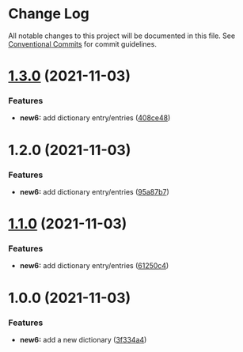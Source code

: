 # Change Log

All notable changes to this project will be documented in this file.
See [Conventional Commits](https://conventionalcommits.org) for commit guidelines.

# [1.3.0](https://github.com/juliannemarik/telemetry-dictionary-packages/compare/@juliannemarik/telemetry-dictionary-new6@1.2.0...@juliannemarik/telemetry-dictionary-new6@1.3.0) (2021-11-03)


### Features

* **new6:** add dictionary entry/entries ([408ce48](https://github.com/juliannemarik/telemetry-dictionary-packages/commit/408ce48cadb134d165ab6296a7bc67363434944a))





# 1.2.0 (2021-11-03)


### Features

* **new6:** add dictionary entry/entries ([95a87b7](https://github.com/juliannemarik/telemetry-dictionary-packages/commit/95a87b732ad2c74e6ec71be687ca1b85fa74c937))





# [1.1.0](https://github.com/juliannemarik/telemetry-dictionary-packages/compare/@juliannemarik/telemetry-dictionary-new6@1.0.0...@juliannemarik/telemetry-dictionary-new6@1.1.0) (2021-11-03)


### Features

* **new6:** add dictionary entry/entries ([61250c4](https://github.com/juliannemarik/telemetry-dictionary-packages/commit/61250c43b6b0515f399d88d4e31297d2165e737b))





# 1.0.0 (2021-11-03)


### Features

* **new6:** add a new dictionary ([3f334a4](https://github.com/juliannemarik/telemetry-dictionary-packages/commit/3f334a4f57fd54130bb9b753171fc9077d5928eb))
